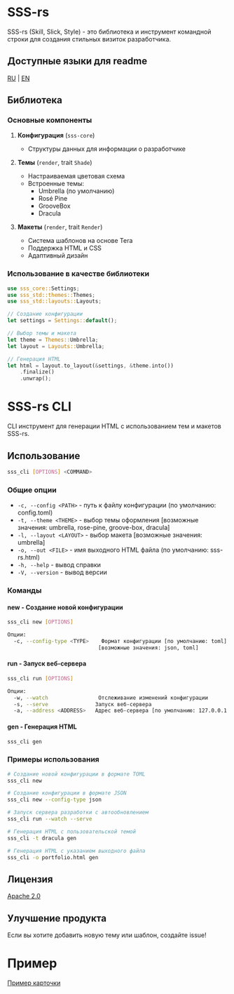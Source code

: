 # SSS-rs

SSS-rs (Skill, Slick, Style) - это библиотека и инструмент командной строки для создания стильных визиток разработчика.

## Доступные языки для readme
[RU](README_ru#SSS-rs) | [EN](README_ru#SSS-rs)

## Библиотека

### Основные компоненты

1. **Конфигурация** (`sss-core`)
   - Структуры данных для информации о разработчике

2. **Темы** (`render`, trait `Shade`)
   - Настраиваемая цветовая схема
   - Встроенные темы:
     - Umbrella (по умолчанию)
     - Rosé Pine
     - GrooveBox
     - Dracula

3. **Макеты** (`render`, trait `Render`)
   - Система шаблонов на основе Tera
   - Поддержка HTML и CSS
   - Адаптивный дизайн

### Использование в качестве библиотеки

```rust
use sss_core::Settings;
use sss_std::themes::Themes;
use sss_std::layouts::Layouts;

// Создание конфигурации
let settings = Settings::default();

// Выбор темы и макета
let theme = Themes::Umbrella;
let layout = Layouts::Umbrella;

// Генерация HTML
let html = layout.to_layout(&settings, &theme.into())
    .finalize()
    .unwrap();
```

# SSS-rs CLI

CLI инструмент для генерации HTML с использованием тем и макетов SSS-rs.

## Использование

```bash
sss_cli [OPTIONS] <COMMAND>
```

### Общие опции

- `-c, --config <PATH>` - путь к файлу конфигурации (по умолчанию: config.toml)
- `-t, --theme <THEME>` - выбор темы оформления [возможные значения: umbrella, rose-pine, groove-box, dracula]
- `-l, --layout <LAYOUT>` - выбор макета [возможные значения: umbrella]
- `-o, --out <FILE>` - имя выходного HTML файла (по умолчанию: sss-rs.html)
- `-h, --help` - вывод справки
- `-V, --version` - вывод версии

### Команды

#### new - Создание новой конфигурации
```bash
sss_cli new [OPTIONS]

Опции:
  -c, --config-type <TYPE>    Формат конфигурации [по умолчанию: toml]
                             [возможные значения: json, toml]
```

#### run - Запуск веб-сервера
```bash
sss_cli run [OPTIONS]

Опции:
  -w, --watch                Отслеживание изменений конфигурации
  -s, --serve               Запуск веб-сервера
  -a, --address <ADDRESS>   Адрес веб-сервера [по умолчанию: 127.0.0.1:8081]
```

#### gen - Генерация HTML
```bash
sss_cli gen
```

### Примеры использования

```bash
# Создание новой конфигурации в формате TOML
sss_cli new

# Создание конфигурации в формате JSON
sss_cli new --config-type json

# Запуск сервера разработки с автообновлением
sss_cli run --watch --serve

# Генерация HTML с пользовательской темой
sss_cli -t dracula gen

# Генерация HTML с указанием выходного файла
sss_cli -o portfolio.html gen
```

## Лицензия
[Apache 2.0](LICENSE)

## Улучшение продукта
Если вы хотите добавить новую тему или шаблон, создайте issue!

# Пример
[Пример карточки](.content/umbrella.umbrella.jpeg)
